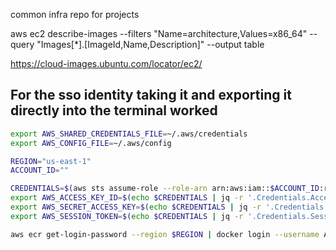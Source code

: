common infra repo for projects

aws ec2 describe-images --filters "Name=architecture,Values=x86_64" --query "Images[*].[ImageId,Name,Description]" --output table

https://cloud-images.ubuntu.com/locator/ec2/

## For the sso identity taking it and exporting it directly into the terminal worked

```bash
export AWS_SHARED_CREDENTIALS_FILE=~/.aws/credentials
export AWS_CONFIG_FILE=~/.aws/config

REGION="us-east-1"
ACCOUNT_ID=""

CREDENTIALS=$(aws sts assume-role --role-arn arn:aws:iam::$ACCOUNT_ID:role/terraform-dev --role-session-name terraform)
export AWS_ACCESS_KEY_ID=$(echo $CREDENTIALS | jq -r '.Credentials.AccessKeyId')
export AWS_SECRET_ACCESS_KEY=$(echo $CREDENTIALS | jq -r '.Credentials.SecretAccessKey')
export AWS_SESSION_TOKEN=$(echo $CREDENTIALS | jq -r '.Credentials.SessionToken')

aws ecr get-login-password --region $REGION | docker login --username AWS --password-stdin $ACCOUNT_ID.dkr.ecr.$REGION.amazonaws.com
```